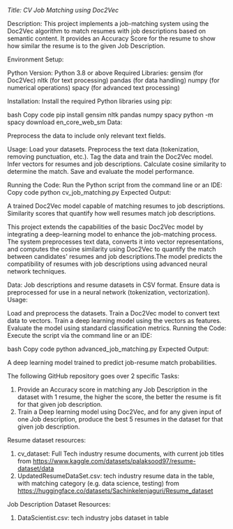*Title: CV Job Matching using Doc2Vec*

Description:
This project implements a job-matching system using the Doc2Vec algorithm to match resumes with job descriptions based on semantic content. It provides an Accuracy Score for the resume to show how similar the resume is to the given Job Description. 

Environment Setup:

Python Version: Python 3.8 or above
Required Libraries:
gensim (for Doc2Vec)
nltk (for text processing)
pandas (for data handling)
numpy (for numerical operations)
spacy (for advanced text processing)

Installation:
Install the required Python libraries using pip:

bash
Copy code
pip install gensim nltk pandas numpy spacy
python -m spacy download en_core_web_sm
Data:

Preprocess the data to include only relevant text fields.

Usage:
Load your datasets.
Preprocess the text data (tokenization, removing punctuation, etc.).
Tag the data and train the Doc2Vec model.
Infer vectors for resumes and job descriptions.
Calculate cosine similarity to determine the match.
Save and evaluate the model performance.


Running the Code:
Run the Python script from the command line or an IDE:
Copy code
python cv_job_matching.py
Expected Output:

A trained Doc2Vec model capable of matching resumes to job descriptions.
Similarity scores that quantify how well resumes match job descriptions.

This project extends the capabilities of the basic Doc2Vec model by integrating a deep-learning model to enhance the job-matching process. The system preprocesses text data, converts it into vector representations, and computes the cosine similarity using Doc2Vec to quantify the match between candidates' resumes and job descriptions.The model predicts the compatibility of resumes with job descriptions using advanced neural network techniques.

Data:
Job descriptions and resume datasets in CSV format.
Ensure data is preprocessed for use in a neural network (tokenization, vectorization).
Usage:

Load and preprocess the datasets.
Train a Doc2Vec model to convert text data to vectors.
Train a deep learning model using the vectors as features.
Evaluate the model using standard classification metrics.
Running the Code:
Execute the script via the command line or an IDE:

bash
Copy code
python advanced_job_matching.py
Expected Output:

A deep learning model trained to predict job-resume match probabilities.

The following GitHub repository goes over 2 specific Tasks:
1. Provide an Accuracy score in matching any Job Description in the dataset with 1 resume, the higher the score, the better the resume is fit for that given job description. 
2. Train a Deep learning model using Doc2Vec, and for any given input of one Job description, produce the best 5 resumes in the dataset for that given job description.


Resume dataset resources:
1. cv_dataset: Full Tech industry resume documents, with current job titles from https://www.kaggle.com/datasets/palaksood97/resume-dataset/data
2. UpdatedResumeDataSet.csv: tech industry resume data in the table, with matching category (e.g. data science, testing) from https://huggingface.co/datasets/Sachinkelenjaguri/Resume_dataset

Job Description Dataset Resources: 
1. DataScientist.csv: tech industry jobs dataset in table


